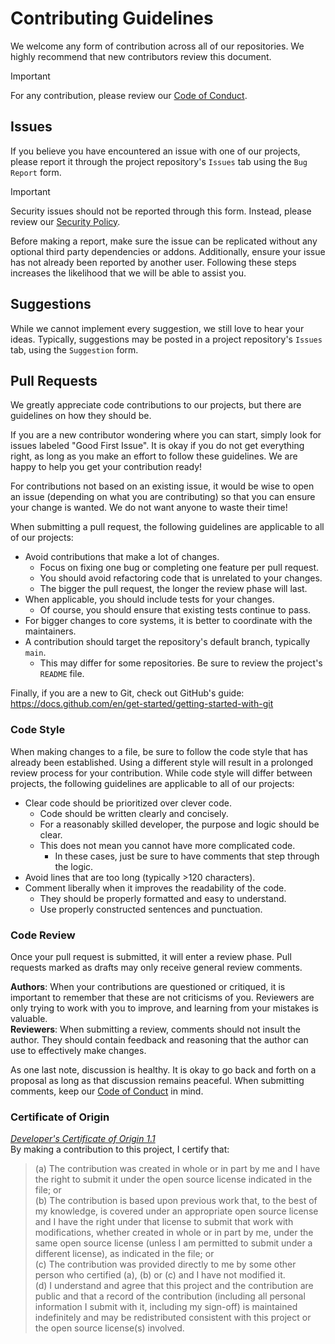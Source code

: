 # Contributing Guidelines

We welcome any form of contribution across all of our repositories.
We highly recommend that new contributors review this document.

> [!IMPORTANT]
> For any contribution, please review our [Code of Conduct](https://github.com/APickledWalrus/.github/blob/main/CODE_OF_CONDUCT.md).

## Issues

If you believe you have encountered an issue with one of our projects,
 please report it through the project repository's `Issues` tab using the `Bug Report` form.
> [!IMPORTANT]
> Security issues should not be reported through this form.
> Instead, please review our [Security Policy](https://github.com/APickledWalrus/.github/blob/main/SECURITY.md).

Before making a report, make sure the issue can be replicated without any optional third party dependencies or addons.
Additionally, ensure your issue has not already been reported by another user.
Following these steps increases the likelihood that we will be able to assist you.

## Suggestions

While we cannot implement every suggestion, we still love to hear your ideas.
Typically, suggestions may be posted in a project repository's `Issues` tab, using the `Suggestion` form.

## Pull Requests

We greatly appreciate code contributions to our projects, but there are guidelines on how they should be.

If you are a new contributor wondering where you can start, simply look for issues labeled "Good First Issue".
It is okay if you do not get everything right, as long as you make an effort to follow these guidelines.
We are happy to help you get your contribution ready!

For contributions not based on an existing issue, it would be wise to open an issue (depending on what you are contributing)
so that you can ensure your change is wanted. We do not want anyone to waste their time!

When submitting a pull request, the following guidelines are applicable to all of our projects:
* Avoid contributions that make a lot of changes.
  * Focus on fixing one bug or completing one feature per pull request.
  * You should avoid refactoring code that is unrelated to your changes.
  * The bigger the pull request, the longer the review phase will last.
* When applicable, you should include tests for your changes.
  * Of course, you should ensure that existing tests continue to pass.
* For bigger changes to core systems, it is better to coordinate with the maintainers.
* A contribution should target the repository's default branch, typically `main`.
  * This may differ for some repositories. Be sure to review the project's `README` file.

Finally, if you are a new to Git, check out GitHub's guide: https://docs.github.com/en/get-started/getting-started-with-git

### Code Style

When making changes to a file, be sure to follow the code style that has already been established.
Using a different style will result in a prolonged review process for your contribution.
While code style will differ between projects, the following guidelines are applicable to all of our projects:
* Clear code should be prioritized over clever code.
  * Code should be written clearly and concisely.
  * For a reasonably skilled developer, the purpose and logic should be clear.
  * This does not mean you cannot have more complicated code.
    * In these cases, just be sure to have comments that step through the logic.
* Avoid lines that are too long (typically >120 characters).
* Comment liberally when it improves the readability of the code.
  * They should be properly formatted and easy to understand.
  * Use properly constructed sentences and punctuation.

### Code Review

Once your pull request is submitted, it will enter a review phase.
Pull requests marked as drafts may only receive general review comments.

**Authors**: When your contributions are questioned or critiqued, it is important to remember that these are not criticisms of you.
Reviewers are only trying to work with you to improve, and learning from your mistakes is valuable. \
**Reviewers**: When submitting a review, comments should not insult the author.
They should contain feedback and reasoning that the author can use to effectively make changes.

As one last note, discussion is healthy. It is okay to go back and forth on a proposal as long as that discussion remains peaceful.
When submitting comments, keep our [Code of Conduct](https://github.com/APickledWalrus/.github/blob/main/CODE_OF_CONDUCT.md) in mind.

### Certificate of Origin

[*Developer's Certificate of Origin 1.1*](https://elinux.org/Developer_Certificate_Of_Origin) \
By making a contribution to this project, I certify that:
> (a) The contribution was created in whole or in part by me and I
have the right to submit it under the open source license
indicated in the file; or \
(b) The contribution is based upon previous work that, to the best
of my knowledge, is covered under an appropriate open source
license and I have the right under that license to submit that
work with modifications, whether created in whole or in part
by me, under the same open source license (unless I am
permitted to submit under a different license), as indicated
in the file; or \
(c) The contribution was provided directly to me by some other
person who certified (a), (b) or (c) and I have not modified
it. \
(d) I understand and agree that this project and the contribution
are public and that a record of the contribution (including all
personal information I submit with it, including my sign-off) is
maintained indefinitely and may be redistributed consistent with
this project or the open source license(s) involved.
